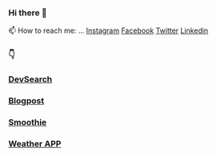 ### Hi there 👋


 📫 How to reach me: ... [Instagram](https://www.instagram.com/gy_rao72/) [Facebook](https://www.facebook.com/gajender.rao.528) [Twitter](https://twitter.com/gyrao01) [Linkedin](https://www.linkedin.com/in/gyrao72)

###  :point_down:
### [DevSearch](https://devsearch72.herokuapp.com/)
### [Blogpost](https://stormy-gorge-76193.herokuapp.com/)
### [Smoothie](https://safe-reef-52919.herokuapp.com/)
### [Weather APP](https://sleepy-cliffs-80366.herokuapp.com/)


